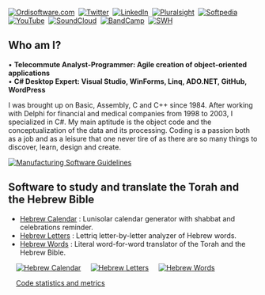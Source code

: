 [![Ordisoftware.com](https://img.shields.io/badge/-Ordisoftware.com-355F90?logo=WordPress&logoColor=white)](https://www.ordisoftware.com)&nbsp;
[![Twitter](https://img.shields.io/badge/Twitter-%231DA1F2.svg?logo=Twitter&logoColor=white)](https://bsky.app/profile/ordisoftware.com)&nbsp;
[![LinkedIn](https://img.shields.io/badge/LinkedIn-%230077B5.svg?logo=linkedin&logoColor=white)](https://linkedin.com/in/ordisoftware)&nbsp;
[![Pluralsight](https://img.shields.io/badge/PluralSight-DA3050?logo=pluralsight&logoColor=white)](https://app.pluralsight.com/profile/ordisoftware)&nbsp;
[![Softpedia](https://img.shields.io/badge/-Softpedia-405075?logo=Stripe&logoColor=white)](https://www.softpedia.com/publisher/Olivier-Rogier-104580.html)&nbsp;
[![YouTube](https://img.shields.io/badge/YouTube-%23FF0000.svg?logo=YouTube&logoColor=white)](https://www.youtube.com/ordisoftware)&nbsp;
[![SoundCloud](https://img.shields.io/badge/SoundCloud-FF5500?logo=soundcloud&logoColor=white)](https://soundcloud.com/user-918750883)&nbsp;
[![BandCamp](https://img.shields.io/badge/BandCamp-1DA0C3?logo=bandcamp&logoColor=white)](https://ordisoftware.bandcamp.com)&nbsp;
[![SWH](https://www.ordisoftware.com/wp-content/theming/social/badge-software-heritage.png)](https://archive.softwareheritage.org/browse/search/?q=Ordisoftware)&nbsp;

## Who am I?

• **Telecommute Analyst-Programmer: Agile creation of object-oriented applications**<br>
• **C# Desktop Expert: Visual Studio, WinForms, Linq, ADO.NET, GitHub, WordPress**

I was brought up on  Basic, Assembly, C and C++ since 1984. After working with Delphi for financial and medical companies from 1998 to 2003, I specialized in C#. My main aptitude is the object code and the conceptualization of the data and its processing. Coding is a passion both as a job and as a leisure that one never tire of as there are so many things to discover, learn, design and create.

[![Manufacturing Software Guidelines](https://img.shields.io/badge/-Manufacturing%20Software%20Guidelines-355F90?logo=MicrosoftWord&logoColor=white)](https://github.com/Ordisoftware/Guidelines)&nbsp;

## Software to study and translate the Torah and the Hebrew Bible

- [Hebrew Calendar](https://github.com/Ordisoftware/Hebrew-Calendar) : Lunisolar calendar generator with shabbat and celebrations reminder.
- [Hebrew Letters](https://github.com/Ordisoftware/Hebrew-Letters) : Lettriq letter-by-letter analyzer of Hebrew words.
- [Hebrew Words](https://github.com/Ordisoftware/Hebrew-Words) : Literal word-for-word translator of the Torah and the Hebrew Bible.

&nbsp;&nbsp;&nbsp;&nbsp;[![Hebrew Calendar](https://www.ordisoftware.com/uploads/2021/03/01-hebrew-calendar-viewmonth-en-200x148.png?resize=200%2C140&ssl=1 "Hebrew Calendar")](https://github.com/Ordisoftware/Hebrew-Calendar)&nbsp;&nbsp;&nbsp;&nbsp;&nbsp;[![Hebrew Letters](https://www.ordisoftware.com/uploads/2021/03/hebrew-letters-analyze-en-150x146.png?resize=150%2C146&ssl=1 "Hebrew Letters")](https://github.com/Ordisoftware/Hebrew-Letters)&nbsp;&nbsp;&nbsp;&nbsp;&nbsp;[![Hebrew Words](https://www.ordisoftware.com/uploads/2022/08/hebrew-words-verses-en-200x151.png?resize=185%2C140&ssl=1 "Hebrew Words")](https://github.com/Ordisoftware/Hebrew-Words)

&nbsp;&nbsp;&nbsp;&nbsp;[Code statistics and metrics](https://github.com/Ordisoftware/Ordisoftware/blob/main/Code%20statistics%20and%20metrics.md)
